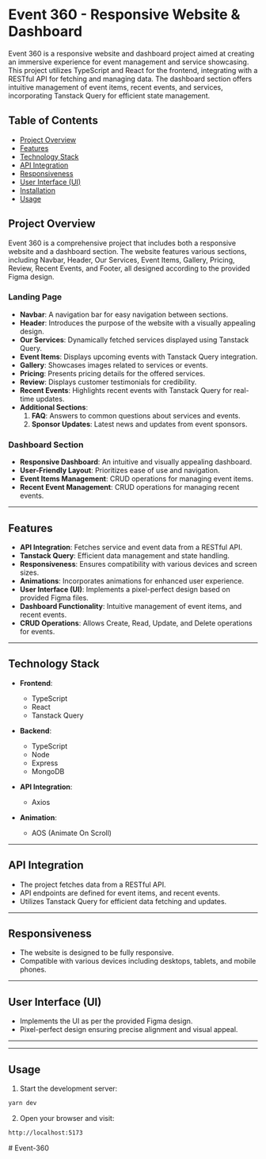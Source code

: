 # Event 360 - Responsive Website & Dashboard

Event 360 is a responsive website and dashboard project aimed at creating an immersive experience for event management and service showcasing. This project utilizes TypeScript and React for the frontend, integrating with a RESTful API for fetching and managing data. The dashboard section offers intuitive management of event items, recent events, and services, incorporating Tanstack Query for efficient state management.

## Table of Contents

- [Project Overview](#project-overview)
- [Features](#features)
- [Technology Stack](#technology-stack)
- [API Integration](#api-integration)
- [Responsiveness](#responsiveness)
- [User Interface (UI)](#user-interface-ui)
- [Installation](#installation)
- [Usage](#usage)

## Project Overview

Event 360 is a comprehensive project that includes both a responsive website and a dashboard section. The website features various sections, including Navbar, Header, Our Services, Event Items, Gallery, Pricing, Review, Recent Events, and Footer, all designed according to the provided Figma design.

### Landing Page

- **Navbar**: A navigation bar for easy navigation between sections.
- **Header**: Introduces the purpose of the website with a visually appealing design.
- **Our Services**: Dynamically fetched services displayed using Tanstack Query.
- **Event Items**: Displays upcoming events with Tanstack Query integration.
- **Gallery**: Showcases images related to services or events.
- **Pricing**: Presents pricing details for the offered services.
- **Review**: Displays customer testimonials for credibility.
- **Recent Events**: Highlights recent events with Tanstack Query for real-time updates.
- **Additional Sections**:
  1. **FAQ**: Answers to common questions about services and events.
  2. **Sponsor Updates**: Latest news and updates from event sponsors.

### Dashboard Section

- **Responsive Dashboard**: An intuitive and visually appealing dashboard.
- **User-Friendly Layout**: Prioritizes ease of use and navigation.
- **Event Items Management**: CRUD operations for managing event items.
- **Recent Event Management**: CRUD operations for managing recent events.

---

## Features

- **API Integration**: Fetches service and event data from a RESTful API.
- **Tanstack Query**: Efficient data management and state handling.
- **Responsiveness**: Ensures compatibility with various devices and screen sizes.
- **Animations**: Incorporates animations for enhanced user experience.
- **User Interface (UI)**: Implements a pixel-perfect design based on provided Figma files.
- **Dashboard Functionality**: Intuitive management of event items, and recent events.
- **CRUD Operations**: Allows Create, Read, Update, and Delete operations for events.

---

## Technology Stack

- **Frontend**:

  - TypeScript
  - React
  - Tanstack Query

- **Backend**:

  - TypeScript
  - Node
  - Express
  - MongoDB

- **API Integration**:

  - Axios

- **Animation**:
  - AOS (Animate On Scroll)

---

## API Integration

- The project fetches data from a RESTful API.
- API endpoints are defined for event items, and recent events.
- Utilizes Tanstack Query for efficient data fetching and updates.

---

## Responsiveness

- The website is designed to be fully responsive.
- Compatible with various devices including desktops, tablets, and mobile phones.

---

## User Interface (UI)

- Implements the UI as per the provided Figma design.
- Pixel-perfect design ensuring precise alignment and visual appeal.

---

---

## Usage

1. Start the development server:

```bash
yarn dev
```

2. Open your browser and visit:

```bash
http://localhost:5173
```
#   E v e n t - 3 6 0 
 
 
